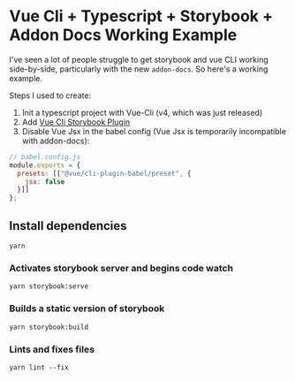 # Vue Cli + Typescript + Storybook + Addon Docs Working Example

I've seen a lot of people struggle to get storybook and vue CLI working side-by-side, particularly with the new `addon-docs`. So here's a working example.

Steps I used to create:

1) Init a typescript project with Vue-Cli (v4, which was just released)
2) Add [Vue Cli Storybook Plugin](https://github.com/storybookjs/vue-cli-plugin-storybook)
3) Disable Vue Jsx in the babel config (Vue Jsx is temporarily incompatible with addon-docs):
```js
// babel.config.js
module.exports = {
  presets: [["@vue/cli-plugin-babel/preset", {
    jsx: false
  }]]
};
```

## Install dependencies
```
yarn
```

### Activates storybook server and begins code watch
```
yarn storybook:serve
```

### Builds a static version of storybook
```
yarn storybook:build
```

### Lints and fixes files
```
yarn lint --fix
```

